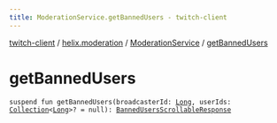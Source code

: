 ```yaml
---
title: ModerationService.getBannedUsers - twitch-client
---
```


[twitch-client](../../index.html) / [helix.moderation](../index.html) / [ModerationService](index.html) / [getBannedUsers](./get-banned-users.html)

# getBannedUsers

`suspend fun getBannedUsers(broadcasterId: `[`Long`](https://kotlinlang.org/api/latest/jvm/stdlib/kotlin/-long/index.html)`, userIds: `[`Collection`](https://kotlinlang.org/api/latest/jvm/stdlib/kotlin.collections/-collection/index.html)`<`[`Long`](https://kotlinlang.org/api/latest/jvm/stdlib/kotlin/-long/index.html)`>? = null): `[`BannedUsersScrollableResponse`](../-banned-users-scrollable-response/index.html)